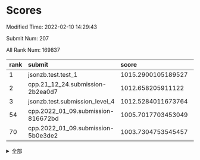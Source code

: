 # Scores

Modified Time: 2022-02-10 14:29:43

Submit Num: 207

All Rank Num: 169837

| rank |               submit               |       score        |       sigma        | pk_num |
| :--- | :--------------------------------- | :----------------- | :----------------- | :----- |
| 1    | jsonzb.test.test_1                 | 1015.2900105189527 | 0.8773766960467836 | 3283   |
| 2    | cpp.21_12_24.submission-2b2ea0d7   | 1012.658205911122  | 0.8119811207176059 | 3281   |
| 3    | jsonzb.test.submission_level_4     | 1012.5284011673764 | 0.7998157378926797 | 3286   |
| 54   | cpp.2022_01_09.submission-816672bd | 1005.7017703453049 | 0.7264609403526077 | 3285   |
| 70   | cpp.2022_01_09.submission-5b0e3de2 | 1003.7304753545457 | 0.7184493709890083 | 3280   |


<details>
<summary>全部</summary>

| rank |                 submit                 |       score        |       sigma        | pk_num |
| :--- | :------------------------------------- | :----------------- | :----------------- | :----- |
| 1    | jsonzb.test.test_1                     | 1015.2900105189527 | 0.8773766960467836 | 3283   |
| 2    | cpp.21_12_24.submission-2b2ea0d7       | 1012.658205911122  | 0.8119811207176059 | 3281   |
| 3    | jsonzb.test.submission_level_4         | 1012.5284011673764 | 0.7998157378926797 | 3286   |
| 4    | gobigger.level_3.submission_level_3_34 | 1011.7388277912428 | 0.7574842860314155 | 3282   |
| 5    | gobigger.level_3.submission_level_3_42 | 1011.7273510963233 | 0.7720454995470498 | 3283   |
| 6    | gobigger.level_3.submission_level_3_8  | 1011.3263000574055 | 0.7790788169177597 | 3284   |
| 7    | gobigger.level_3.submission_level_3_31 | 1011.2876969958592 | 0.7923478332687629 | 3286   |
| 8    | gobigger.level_3.submission_level_3_43 | 1011.2505587100965 | 0.7467062877249663 | 3282   |
| 9    | gobigger.level_3.submission_level_3_46 | 1011.1987869119532 | 0.7733106143355379 | 3284   |
| 10   | gobigger.level_3.submission_level_3_1  | 1011.1439387885613 | 0.7679586471667598 | 3282   |
| 11   | gobigger.level_3.submission_level_3_10 | 1011.0807819141394 | 0.7718476241594647 | 3282   |
| 12   | gobigger.level_3.submission_level_3_7  | 1010.8096548879078 | 0.7475825733564606 | 3284   |
| 13   | gobigger.level_3.submission_level_3_12 | 1010.8019095584451 | 0.7931430793076336 | 3281   |
| 14   | gobigger.level_3.submission_level_3_36 | 1010.7551848493642 | 0.783619180744554  | 3288   |
| 15   | gobigger.level_3.submission_level_3_47 | 1010.7419580306256 | 0.7824817021503158 | 3284   |
| 16   | gobigger.level_3.submission_level_3_48 | 1010.6650826972573 | 0.7695652901770821 | 3282   |
| 17   | gobigger.level_3.submission_level_3_25 | 1010.5896562572311 | 0.7580957294009495 | 3280   |
| 18   | gobigger.level_3.submission_level_3_4  | 1010.4404964897643 | 0.760368276069813  | 3282   |
| 19   | gobigger.level_3.submission_level_3_9  | 1010.3538374790951 | 0.7880570930704045 | 3276   |
| 20   | gobigger.level_3.submission_level_3_23 | 1010.2912178780941 | 0.7694655215814074 | 3285   |
| 21   | gobigger.level_3.submission_level_3_28 | 1010.2501935890787 | 0.7398975975117497 | 3278   |
| 22   | gobigger.level_3.submission_level_3_19 | 1010.1395060775251 | 0.7693858253537302 | 3285   |
| 23   | gobigger.level_3.submission_level_3_3  | 1010.1201139978575 | 0.7662283536325815 | 3280   |
| 24   | gobigger.level_3.submission_level_3_17 | 1010.1107736107741 | 0.7545727789647806 | 3284   |
| 25   | gobigger.level_3.submission_level_3_45 | 1010.0428597137017 | 0.7590440980625008 | 3286   |
| 26   | gobigger.level_3.submission_level_3_22 | 1009.9844563995946 | 0.7456081597421306 | 3278   |
| 27   | gobigger.level_3.submission_level_3_6  | 1009.9216226198162 | 0.7586549408367117 | 3281   |
| 28   | gobigger.level_3.submission_level_3_18 | 1009.8428574493829 | 0.7481869813451109 | 3278   |
| 29   | gobigger.level_3.submission_level_3_40 | 1009.8347583108635 | 0.7567879073325354 | 3279   |
| 30   | gobigger.level_3.submission_level_3_39 | 1009.772227284951  | 0.7456509645164352 | 3283   |
| 31   | gobigger.level_3.submission_level_3_16 | 1009.7685245552972 | 0.7451851152845699 | 3278   |
| 32   | gobigger.level_3.submission_level_3_27 | 1009.7102625122775 | 0.7413882349730064 | 3277   |
| 33   | gobigger.level_3.submission_level_3_11 | 1009.6625736649788 | 0.7384854989904522 | 3286   |
| 34   | gobigger.level_3.submission_level_3_38 | 1009.6495476129679 | 0.7520935892476482 | 3285   |
| 35   | gobigger.level_3.submission_level_3_0  | 1009.4864679384923 | 0.7433668578642034 | 3284   |
| 36   | gobigger.level_3.submission_level_3_30 | 1009.4415414602839 | 0.7511492836485183 | 3285   |
| 37   | gobigger.level_3.submission_level_3_20 | 1009.43862141697   | 0.7488161688224093 | 3280   |
| 38   | gobigger.level_3.submission_level_3_41 | 1009.3995263052002 | 0.7648301889539565 | 3282   |
| 39   | gobigger.level_3.submission_level_3_44 | 1009.3800029390519 | 0.7486990996192618 | 3284   |
| 40   | gobigger.level_3.submission_level_3_13 | 1009.37297442427   | 0.7686425965520448 | 3285   |
| 41   | gobigger.level_3.submission_level_3_49 | 1009.3379271560584 | 0.7439182565812827 | 3282   |
| 42   | gobigger.level_3.submission_level_3_29 | 1009.3109460544163 | 0.7355728937967512 | 3285   |
| 43   | gobigger.level_3.submission_level_3_24 | 1009.3088514538746 | 0.7597480375715687 | 3284   |
| 44   | gobigger.level_3.submission_level_3_26 | 1009.2138987912244 | 0.7638293922044801 | 3286   |
| 45   | gobigger.level_3.submission_level_3_2  | 1009.1247497470343 | 0.7356983277005862 | 3282   |
| 46   | gobigger.level_3.submission_level_3_35 | 1009.1118784393575 | 0.7417070852217763 | 3285   |
| 47   | gobigger.level_3.submission_level_3_14 | 1009.0466516431025 | 0.7428585868789227 | 3284   |
| 48   | gobigger.level_3.submission_level_3_15 | 1008.827342852127  | 0.7635133976598146 | 3275   |
| 49   | gobigger.level_3.submission_level_3_5  | 1008.8039467345939 | 0.7444752003207246 | 3278   |
| 50   | gobigger.level_3.submission_level_3_21 | 1008.8022772811813 | 0.7362665895799442 | 3282   |
| 51   | gobigger.level_3.submission_level_3_32 | 1008.2364779235572 | 0.7458482386510836 | 3281   |
| 52   | gobigger.level_3.submission_level_3_33 | 1007.9164463252114 | 0.7526931169516543 | 3285   |
| 53   | gobigger.level_3.submission_level_3_37 | 1007.7887076042194 | 0.7527937218066115 | 3284   |
| 54   | cpp.2022_01_09.submission-816672bd     | 1005.7017703453049 | 0.7264609403526077 | 3285   |
| 55   | gobigger.level_1.submission_level_1_6  | 1004.9089190062554 | 0.7175813756259152 | 3284   |
| 56   | gobigger.level_1.submission_level_1_10 | 1004.8299992898457 | 0.7278043405766763 | 3288   |
| 57   | gobigger.level_1.submission_level_1_31 | 1004.7586997984968 | 0.7217558983945472 | 3281   |
| 58   | gobigger.level_1.submission_level_1_21 | 1004.6597218731783 | 0.7335434026446963 | 3283   |
| 59   | gobigger.level_1.submission_level_1_1  | 1004.564599482557  | 0.7302681840308909 | 3286   |
| 60   | gobigger.level_1.submission_level_1_28 | 1004.3600029121787 | 0.7344129200935589 | 3280   |
| 61   | gobigger.level_1.submission_level_1_48 | 1004.2243923312916 | 0.7265576258154126 | 3276   |
| 62   | gobigger.level_1.submission_level_1_11 | 1004.1259673210336 | 0.7049542751129192 | 3281   |
| 63   | gobigger.level_1.submission_level_1_26 | 1003.99488371649   | 0.7124504834940535 | 3280   |
| 64   | gobigger.level_1.submission_level_1_5  | 1003.9762239298996 | 0.7251022630438463 | 3279   |
| 65   | gobigger.level_1.submission_level_1_41 | 1003.9659973495634 | 0.7257591325284076 | 3287   |
| 66   | gobigger.level_1.submission_level_1_34 | 1003.9065721000237 | 0.726443657311153  | 3276   |
| 67   | gobigger.level_1.submission_level_1_19 | 1003.8923966542092 | 0.7096364143684891 | 3278   |
| 68   | gobigger.level_1.submission_level_1_33 | 1003.8341094290644 | 0.7058822460375469 | 3281   |
| 69   | gobigger.level_1.submission_level_1_49 | 1003.7408073555105 | 0.7212904224896849 | 3282   |
| 70   | cpp.2022_01_09.submission-5b0e3de2     | 1003.7304753545457 | 0.7184493709890083 | 3280   |
| 71   | gobigger.level_1.submission_level_1_16 | 1003.6431317101116 | 0.7137774995965188 | 3283   |
| 72   | gobigger.level_1.submission_level_1_20 | 1003.6272946114117 | 0.7106706346695095 | 3281   |
| 73   | gobigger.level_1.submission_level_1_18 | 1003.5175832189381 | 0.7195447715633542 | 3278   |
| 74   | gobigger.level_1.submission_level_1_32 | 1003.4978000385717 | 0.7166233504246646 | 3279   |
| 75   | gobigger.level_1.submission_level_1_13 | 1003.4173526691617 | 0.7009776669423802 | 3279   |
| 76   | gobigger.level_1.submission_level_1_42 | 1003.4143417289367 | 0.7294901198720798 | 3283   |
| 77   | gobigger.level_1.submission_level_1_44 | 1003.403977315109  | 0.7105067685600805 | 3282   |
| 78   | gobigger.level_1.submission_level_1_30 | 1003.3050758288558 | 0.724815392951276  | 3280   |
| 79   | gobigger.level_1.submission_level_1_43 | 1003.2806589220759 | 0.7111569612615817 | 3283   |
| 80   | gobigger.level_1.submission_level_1_4  | 1003.278424573447  | 0.7167058121214689 | 3282   |
| 81   | gobigger.level_1.submission_level_1_0  | 1003.2741160262774 | 0.7122564538748071 | 3284   |
| 82   | gobigger.level_1.submission_level_1_8  | 1003.1035158297793 | 0.7165617429368608 | 3284   |
| 83   | gobigger.level_1.submission_level_1_22 | 1003.0798616595032 | 0.7136102462908902 | 3281   |
| 84   | gobigger.level_1.submission_level_1_29 | 1003.0504506114207 | 0.7196385750933099 | 3284   |
| 85   | gobigger.level_1.submission_level_1_37 | 1003.0029852767029 | 0.7120668920553537 | 3282   |
| 86   | gobigger.level_1.submission_level_1_9  | 1002.9813606742151 | 0.7211202555354841 | 3281   |
| 87   | gobigger.level_1.submission_level_1_17 | 1002.9600183002647 | 0.71650221215393   | 3280   |
| 88   | gobigger.level_1.submission_level_1_23 | 1002.9405866877343 | 0.7231161519113363 | 3285   |
| 89   | gobigger.level_1.submission_level_1_12 | 1002.8715961968401 | 0.7311228335894754 | 3282   |
| 90   | gobigger.level_1.submission_level_1_27 | 1002.8102886227512 | 0.7201886858605081 | 3280   |
| 91   | gobigger.level_1.submission_level_1_14 | 1002.7846217761049 | 0.7085442787418642 | 3285   |
| 92   | gobigger.level_1.submission_level_1_15 | 1002.7677105452065 | 0.7173882825890666 | 3279   |
| 93   | gobigger.level_1.submission_level_1_35 | 1002.7442007090959 | 0.7181078252844111 | 3285   |
| 94   | gobigger.level_1.submission_level_1_36 | 1002.7432339227017 | 0.6960430652397785 | 3281   |
| 95   | gobigger.level_1.submission_level_1_7  | 1002.6959753048043 | 0.708564588181958  | 3281   |
| 96   | gobigger.level_1.submission_level_1_3  | 1002.6289061699687 | 0.7214668113949599 | 3287   |
| 97   | gobigger.level_1.submission_level_1_40 | 1002.6152793148739 | 0.7199025759185731 | 3277   |
| 98   | gobigger.level_1.submission_level_1_25 | 1002.5533916047316 | 0.7072618910812256 | 3277   |
| 99   | gobigger.level_1.submission_level_1_47 | 1002.2994402746227 | 0.7229875726545514 | 3283   |
| 100  | gobigger.level_1.submission_level_1_46 | 1002.1730123448406 | 0.7059114555300223 | 3281   |
| 101  | gobigger.level_1.submission_level_1_39 | 1002.1515333221122 | 0.7175951866689652 | 3279   |
| 102  | gobigger.level_1.submission_level_1_45 | 1002.1169162355704 | 0.7231872339601425 | 3282   |
| 103  | gobigger.level_1.submission_level_1_24 | 1002.0250806055712 | 0.7205619887080298 | 3281   |
| 104  | gobigger.level_1.submission_level_1_2  | 1002.0110781707681 | 0.7058504691898149 | 3286   |
| 105  | gobigger.level_1.submission_level_1_38 | 1001.2553258278865 | 0.7124876491371291 | 3276   |
| 106  | gobigger.random.submission_random_14   | 997.7262826875316  | 0.7135014599596723 | 3282   |
| 107  | gobigger.random.submission_random_28   | 997.5475678126805  | 0.7077169363540793 | 3282   |
| 108  | gobigger.random.submission_random_16   | 996.9426905175596  | 0.707806159264363  | 3278   |
| 109  | gobigger.random.submission_random_0    | 996.9399683871944  | 0.7147793131888378 | 3282   |
| 110  | gobigger.random.submission_random_1    | 996.8408047611055  | 0.707730157900981  | 3282   |
| 111  | gobigger.random.submission_random_37   | 996.6942775150608  | 0.7063228225643463 | 3282   |
| 112  | gobigger.random.submission_random_12   | 996.654769535598   | 0.7227214113103559 | 3280   |
| 113  | gobigger.random.submission_random_26   | 996.5489795787483  | 0.7037520403235475 | 3280   |
| 114  | gobigger.random.submission_random_20   | 996.4059850048584  | 0.7114142476286475 | 3276   |
| 115  | gobigger.random.submission_random_7    | 996.3814613714812  | 0.7032573565825443 | 3284   |
| 116  | gobigger.random.submission_random_34   | 996.339800264161   | 0.7198174923556621 | 3283   |
| 117  | gobigger.random.submission_random_48   | 996.2370826547161  | 0.7186011093610256 | 3288   |
| 118  | gobigger.random.submission_random_17   | 996.1560616453295  | 0.702997900788675  | 3282   |
| 119  | gobigger.random.submission_random_29   | 996.1070748501204  | 0.7117331175988927 | 3281   |
| 120  | gobigger.random.submission_random_46   | 996.0368040633459  | 0.7132978160152667 | 3284   |
| 121  | gobigger.random.submission_random_36   | 996.0191895969512  | 0.7162541320479998 | 3282   |
| 122  | gobigger.random.submission_random_45   | 995.9907847438278  | 0.7122416299467074 | 3282   |
| 123  | gobigger.random.submission_random_21   | 995.9592450248739  | 0.7056713364573906 | 3290   |
| 124  | gobigger.random.submission_random_24   | 995.9286892309004  | 0.7152667653121138 | 3279   |
| 125  | gobigger.random.submission_random_38   | 995.9016514000763  | 0.7017653838041984 | 3283   |
| 126  | gobigger.random.submission_random_31   | 995.8475460271475  | 0.6930218317491376 | 3287   |
| 127  | gobigger.random.submission_random_41   | 995.8453407077476  | 0.7118282418924998 | 3283   |
| 128  | gobigger.random.submission_random_44   | 995.8232045948242  | 0.7089068614404942 | 3283   |
| 129  | gobigger.random.submission_random_23   | 995.8094542689197  | 0.7139548231137227 | 3286   |
| 130  | gobigger.random.submission_random_32   | 995.6676541640102  | 0.7034337198491273 | 3278   |
| 131  | gobigger.random.submission_random_27   | 995.6589932570694  | 0.6952897722273325 | 3280   |
| 132  | gobigger.random.submission_random_22   | 995.653138124342   | 0.7110720049337592 | 3278   |
| 133  | gobigger.random.submission_random_4    | 995.6374318936649  | 0.7046194350241302 | 3276   |
| 134  | gobigger.random.submission_random_2    | 995.6307772396207  | 0.7083921604292855 | 3289   |
| 135  | gobigger.random.submission_random_47   | 995.6248700634874  | 0.7164190681035167 | 3279   |
| 136  | gobigger.random.submission_random_6    | 995.6205213352007  | 0.709650584926479  | 3283   |
| 137  | gobigger.random.submission_random_40   | 995.5776742235489  | 0.707720695590022  | 3282   |
| 138  | gobigger.random.submission_random_42   | 995.5654227814513  | 0.7079104395934053 | 3282   |
| 139  | gobigger.random.submission_random_19   | 995.4166585046729  | 0.7177448060520255 | 3282   |
| 140  | gobigger.random.submission_random_33   | 995.4140541169215  | 0.7155536139267085 | 3284   |
| 141  | gobigger.random.submission_random_8    | 995.3702364289479  | 0.7153090300693417 | 3283   |
| 142  | gobigger.random.submission_random_11   | 995.2365737251141  | 0.7103560136374242 | 3281   |
| 143  | gobigger.random.submission_random_25   | 995.2026730714026  | 0.704643174673769  | 3275   |
| 144  | gobigger.random.submission_random_10   | 995.1515050225015  | 0.7136442238934294 | 3286   |
| 145  | gobigger.random.submission_random_39   | 995.0323313430521  | 0.7154097841246507 | 3278   |
| 146  | gobigger.random.submission_random_15   | 994.9322915561623  | 0.7230413763220312 | 3285   |
| 147  | gobigger.random.submission_random_35   | 994.9152467962053  | 0.7157059899920661 | 3283   |
| 148  | gobigger.random.submission_random_43   | 994.9104179625891  | 0.7122463917315522 | 3284   |
| 149  | gobigger.random.submission_random_3    | 994.9016788444957  | 0.7102230046188399 | 3281   |
| 150  | gobigger.random.submission_random_30   | 994.8052437002312  | 0.7324456461648776 | 3279   |
| 151  | gobigger.random.submission_random_49   | 994.7496468833249  | 0.7125553204987747 | 3277   |
| 152  | gobigger.random.submission_random_9    | 994.7050258985349  | 0.718043611974389  | 3279   |
| 153  | gobigger.random.submission_random_18   | 994.6703511501191  | 0.7232500796631683 | 3283   |
| 154  | gobigger.random.submission_random_13   | 994.6422362273482  | 0.7142603522825841 | 3284   |
| 155  | gobigger.random.submission_random_5    | 994.349320800811   | 0.7111383163945794 | 3285   |
| 156  | gobigger.level_2.submission_level_2_2  | 993.541477177548   | 0.7308551134787159 | 3280   |
| 157  | gobigger.level_2.submission_level_2_38 | 993.2706717113206  | 0.7250314293383012 | 3281   |
| 158  | gobigger.level_2.submission_level_2_5  | 993.2322991216462  | 0.7408473674199131 | 3282   |
| 159  | gobigger.level_2.submission_level_2_49 | 993.1185260835437  | 0.7339385179890833 | 3278   |
| 160  | gobigger.level_2.submission_level_2_8  | 993.0972128432421  | 0.7360879758613523 | 3280   |
| 161  | gobigger.level_2.submission_level_2_43 | 993.0512902924091  | 0.7347512426639892 | 3281   |
| 162  | gobigger.level_2.submission_level_2_9  | 993.0429072427108  | 0.7470342417759096 | 3283   |
| 163  | gobigger.level_2.submission_level_2_3  | 992.9628474383042  | 0.727209872840471  | 3284   |
| 164  | gobigger.level_2.submission_level_2_18 | 992.8992730227444  | 0.7286751977509266 | 3284   |
| 165  | gobigger.level_2.submission_level_2_34 | 992.8081451374021  | 0.7342037847864215 | 3285   |
| 166  | gobigger.level_2.submission_level_2_30 | 992.7872426270796  | 0.7322660632436904 | 3287   |
| 167  | gobigger.level_2.submission_level_2_37 | 992.7664169019023  | 0.7287053746733317 | 3279   |
| 168  | gobigger.level_2.submission_level_2_23 | 992.6865092305778  | 0.7500366715582377 | 3282   |
| 169  | gobigger.level_2.submission_level_2_6  | 992.655201443683   | 0.7511414380853586 | 3277   |
| 170  | gobigger.level_2.submission_level_2_20 | 992.5245748631801  | 0.738407185425333  | 3281   |
| 171  | gobigger.level_2.submission_level_2_46 | 992.5239339858297  | 0.7533286317102975 | 3278   |
| 172  | gobigger.level_2.submission_level_2_14 | 992.5006041907757  | 0.7495194645870391 | 3282   |
| 173  | gobigger.level_2.submission_level_2_19 | 992.4696139651306  | 0.7385903103016316 | 3279   |
| 174  | gobigger.level_2.submission_level_2_15 | 992.4560008483146  | 0.7405623517683166 | 3284   |
| 175  | gobigger.level_2.submission_level_2_1  | 992.4108338169383  | 0.7327157174720297 | 3282   |
| 176  | gobigger.level_2.submission_level_2_29 | 992.4055782137567  | 0.753918695748145  | 3283   |
| 177  | gobigger.level_2.submission_level_2_27 | 992.3795595881276  | 0.7283987822362874 | 3283   |
| 178  | gobigger.level_2.submission_level_2_45 | 992.3230385365415  | 0.757052446361621  | 3277   |
| 179  | gobigger.level_2.submission_level_2_40 | 992.2342074185366  | 0.7477336699116108 | 3278   |
| 180  | gobigger.level_2.submission_level_2_11 | 992.2239151795469  | 0.7472306002474852 | 3283   |
| 181  | gobigger.level_2.submission_level_2_48 | 992.2189485698357  | 0.7276606924966378 | 3286   |
| 182  | gobigger.level_2.submission_level_2_7  | 992.2046615158389  | 0.7448198669151689 | 3282   |
| 183  | gobigger.level_2.submission_level_2_0  | 992.0543708944574  | 0.7466006848885487 | 3285   |
| 184  | gobigger.level_2.submission_level_2_16 | 992.0486071231215  | 0.7491838771016633 | 3290   |
| 185  | gobigger.level_2.submission_level_2_10 | 992.0120686044213  | 0.7475284073722779 | 3280   |
| 186  | gobigger.level_2.submission_level_2_12 | 992.0080707799889  | 0.7205038682250372 | 3285   |
| 187  | gobigger.level_2.submission_level_2_35 | 991.9960727943418  | 0.755114517285546  | 3282   |
| 188  | gobigger.level_2.submission_level_2_44 | 991.9849658296157  | 0.7346638749561712 | 3279   |
| 189  | gobigger.level_2.submission_level_2_13 | 991.9707357821579  | 0.7523431277180902 | 3278   |
| 190  | gobigger.level_2.submission_level_2_22 | 991.9586198724373  | 0.7417616586013841 | 3284   |
| 191  | gobigger.level_2.submission_level_2_17 | 991.9263821199208  | 0.7564343092331682 | 3283   |
| 192  | gobigger.level_2.submission_level_2_47 | 991.8961986833509  | 0.7410052508995298 | 3276   |
| 193  | gobigger.level_2.submission_level_2_24 | 991.8702066539624  | 0.7365416196059863 | 3281   |
| 194  | gobigger.level_2.submission_level_2_33 | 991.7960863097431  | 0.7520266554371864 | 3280   |
| 195  | gobigger.level_2.submission_level_2_39 | 991.7152542434212  | 0.7551174147197591 | 3280   |
| 196  | gobigger.level_2.submission_level_2_31 | 991.6381451036709  | 0.7442585279887057 | 3284   |
| 197  | gobigger.level_2.submission_level_2_21 | 991.5602021198628  | 0.7515991351950225 | 3281   |
| 198  | gobigger.level_2.submission_level_2_4  | 991.5565617673496  | 0.7625540215263216 | 3283   |
| 199  | gobigger.level_2.submission_level_2_32 | 991.544488467768   | 0.7607460469082756 | 3287   |
| 200  | gobigger.level_2.submission_level_2_26 | 991.4957677161558  | 0.7429979612666641 | 3283   |
| 201  | gobigger.level_2.submission_level_2_28 | 991.375436050582   | 0.7571867846058632 | 3282   |
| 202  | gobigger.level_2.submission_level_2_36 | 991.3154328550387  | 0.740290943041721  | 3279   |
| 203  | gobigger.level_2.submission_level_2_41 | 990.6029041237705  | 0.7621694459779637 | 3280   |
| 204  | gobigger.level_2.submission_level_2_42 | 990.4895101250842  | 0.7505483826210239 | 3280   |
| 205  | gobigger.level_2.submission_level_2_25 | 990.4891543527352  | 0.7335662109433051 | 3283   |
| 206  | gobigger.none.submission_none_1        | 978.6654104424467  | 1.2073734965178036 | 3277   |
| 207  | gobigger.none.submission_none_0        | 978.1104946204413  | 1.2253875528168274 | 3283   |

</details>